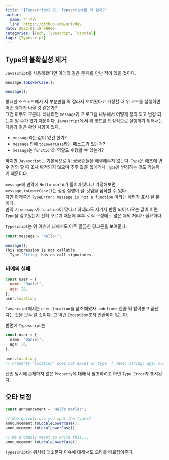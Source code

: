 ```yaml
---
title: "[Typescript] 01. Typescript를 왜 쓸까?"
author:
  name: 박 찬영
  link: https://github.com/univdev
date: 2022-01-18 +0900
categories: [Tech, Typescript, Tutorial]
tags: [Typescript]
---
```

## Type의 불확실성 제거
```Javascript```를 사용해봤다면 아래와 같은 문제를 만난 적이 있을 것이다.
```javascript
message.toLowerCase();

message();
```
방대한 소스코드에서 저 부분만을 딱 잘라서 보여줬다고 가정할 때 위 코드를 실행하면 어떤 결과가 나올 것 같은가?  
그건 아무도 모른다. 왜나하면 ```message```가 프로그램 내부에서 어떻게 정의 되고 변경 되는지 알 수가 없기 때문이다. ```javascript```에서 위 코드를 안정적으로 실행하기 위해서는 다음과 같은 확인 사항이 있다.

- ```message```라는 값이 있긴 한가?
- ```message``` 안에 ```toLowerCase```라는 메소드가 있는가?
- ```message```는 ```function```의 역할도 수행할 수 있는가?

하지만 ```Javascript```는 기본적으로 위 궁금증들을 해결해주지 않는다. ```Type```은 애초에 변수 정의 할 때 조차 확정되지 않으며 추후 값을 없애거나 ```Type```을 변경하는 것도 가능하기 때문이다.

```message```에 만약에 ```Hello world```가 들어가있다고 가정해보면 ```message.toLowerCase()```는 정상 실행이 될 것임을 짐작할 수 있다.  
다만 아래쪽은 ```TypeError: message is not a function``` 이라는 에러가 표시 될 뿐이다.  
만약 저 ```message```가 ```function```이 맞다고 하더라도 저기서 반환 되어 나오는 값이 어떤 ```Type```을 갖고있는지 전혀 모르기 때문에 추후 로직 구성에도 많은 예외 처리가 필요하다.

```Typescript```는 위 이슈에 대해서도 아주 깔끔한 경고문을 보여준다.
```javascript
const message = "hello!";
 
message();
This expression is not callable.
  Type 'String' has no call signatures.
```
### 비예외 실패
```javascript
const user = {
  name: "Daniel",
  age: 26,
};
user.location;
```
```Javascript```에서는 ```user.location```을 참조해봤자 ```undefined``` 한줄 띡 뱉어놓고 끝난 다는 것을 모두 알 것이다. 그 어떤 ```Exception```조차 반환하지 않는다.

반면에 ```Typescript```는
```typescript
const user = {
  name: "Daniel",
  age: 26,
};
 
user.location;
// Property 'location' does not exist on type '{ name: string; age: number; }'.
```
선언 당시에 존재하지 않은 ```Property```에 대해서 참조하려고 하면 ```Type Error```가 표시된다.
## 오타 보정
```typescript
const announcement = "Hello World!";
 
// How quickly can you spot the typos?
announcement.toLocaleLowercase();
announcement.toLocalLowerCase();
 
// We probably meant to write this...
announcement.toLocaleLowerCase();
```
```Typescript```는 위처럼 대소문자 이슈에 대해서도 오타를 바로잡아준다.